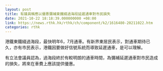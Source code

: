 ```yaml
---
layout: post
title: 有議員稱應以優惠彌補東鐵綫過海段延遲通車對市民損失
date: 2021-10-22 18:18:39.000000000 +08:00
link: https://news.rthk.hk/rthk/ch/component/k2/1616480-20211022.htm
categories: rthk
---
```


港鐵東鐵綫過海段，最快明年6，7月通車。有新界東居民表示，對通車期待已久，亦有市民表示，港鐵因要做好信號系統而導致延遲通車，是可以理解。

有立法會議員認為，過海段終於有較明朗的通車時間，為彌補延遲通車對市民造成的損失，將來在車費上應該提供優惠。
